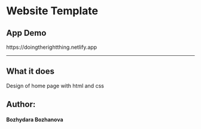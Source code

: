 
<h1>Website Template</h1>

<h2>App Demo</h2>
https://doingtherightthing.netlify.app
<hr>

<h2>What it does</h2>

<p>Design of home page with html and css</p>

<h2>Author:</h2>
<h4>Bozhydara Bozhanova</h4>
